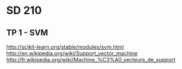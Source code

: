 # SD 210
## TP 1  - SVM
http://scikit-learn.org/stable/modules/svm.html
http://en.wikipedia.org/wiki/Support_vector_machine
http://fr.wikipedia.org/wiki/Machine_%C3%A0_vecteurs_de_support
